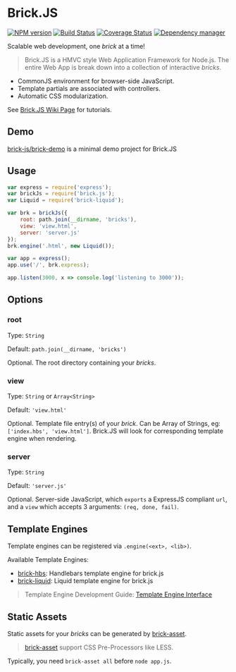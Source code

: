 # Brick.JS

[![NPM version](https://img.shields.io/npm/v/brick.js.svg?style=flat)](https://www.npmjs.org/package/brick.js)
[![Build Status](https://travis-ci.org/brick-js/brick.js.svg?branch=master)](https://travis-ci.org/brick-js/brick.js)
[![Coverage Status](https://coveralls.io/repos/github/brick-js/brick.js/badge.svg?branch=master)](https://coveralls.io/github/brick-js/brick.js?branch=master)
[![Dependency manager](https://david-dm.org/brick-js/brick.js.png)](https://david-dm.org/brick-js/brick.js)

Scalable web development, one *brick* at a time!

> Brick.JS is a HMVC style Web Application Framework for Node.js. 
> The entire Web App is break down into a collection of interactive *bricks*.

* CommonJS environment for browser-side JavaScript.
* Template partials are associated with controllers.
* Automatic CSS modularization.

See [Brick.JS Wiki Page][wiki] for tutorials.

## Demo

[brick-js/brick-demo][demo] is a minimal demo project for Brick.JS

## Usage

```javascript
var express = require('express');
var brickJs = require('brick.js');
var Liquid = require('brick-liquid');

var brk = brickJs({
    root: path.join(__dirname, 'bricks'),
    view: 'view.html',
    server: 'server.js'
});
brk.engine('.html', new Liquid());

var app = express();
app.use('/', brk.express);

app.listen(3000, x => console.log('listening to 3000'));
```

## Options

### root

Type: `String`

Default: `path.join(__dirname, 'bricks')`

Optional. The root directory containing your *bricks*.

### view

Type: `String` or `Array<String>`

Default: `'view.html'`

Optional. Template file entry(s) of your *brick*.
Can be Array of Strings, eg: `['index.hbs', 'view.html']`.
Brick.JS will look for corresponding template engine when rendering.

### server

Type: `String`

Default: `'server.js'`

Optional. Server-side JavaScript, which `exports` a ExpressJS compliant `url`,
and a `view` which accepts 3 arguments: `(req, done, fail)`.

## Template Engines

Template engines can be registered via `.engine(<ext>, <lib>)`.

Available Template Engines:

* [brick-hbs][brick-hbs]: Handlebars template engine for brick.js
* [brick-liquid][brick-liquid]: Liquid template engine for brick.js

> Template Engine Development Guide: [Template Engine Interface][tpl-contrib]

## Static Assets

Static assets for your *bricks* can be generated by [brick-asset][asset].

> [brick-asset][asset] support CSS Pre-Processors like LESS.

Typically, you need `brick-asset all` before `node app.js`.


[express]: http://expressjs.com/en/index.html 
[brick-hbs]: https://github.com/brick-js/brick-hbs
[brick-liquid]: https://github.com/brick-js/brick-liquid
[demo]: https://github.com/brick-js/brick-demo
[wiki]: https://github.com/brick-js/brick.js/wiki
[error-page]: https://github.com/brick-js/brick.js/wiki/customize-error-page
[param-case]: https://github.com/blakeembrey/param-case
[tpl-contrib]: https://github.com/brick-js/brick.js/wiki/Template-Engine-Interface
[wiki]: https://github.com/harttle/brick.js/wiki
[asset]: https://github.com/brick-js/brick-asset
